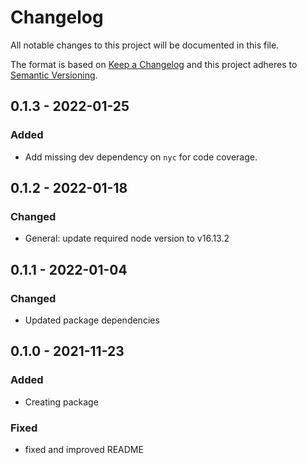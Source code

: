 # Changelog

All notable changes to this project will be documented in this file.

The format is based on [Keep a Changelog](https://keepachangelog.com/en/1.0.0/)
and this project adheres to [Semantic Versioning](https://semver.org/spec/v2.0.0.html).

## 0.1.3 - 2022-01-25
### Added
- Add missing dev dependency on `nyc` for code coverage.

## 0.1.2 - 2022-01-18
### Changed
- General: update required node version to v16.13.2

## 0.1.1 - 2022-01-04
### Changed
- Updated package dependencies

## 0.1.0 - 2021-11-23
### Added
- Creating package

### Fixed
- fixed and improved README
